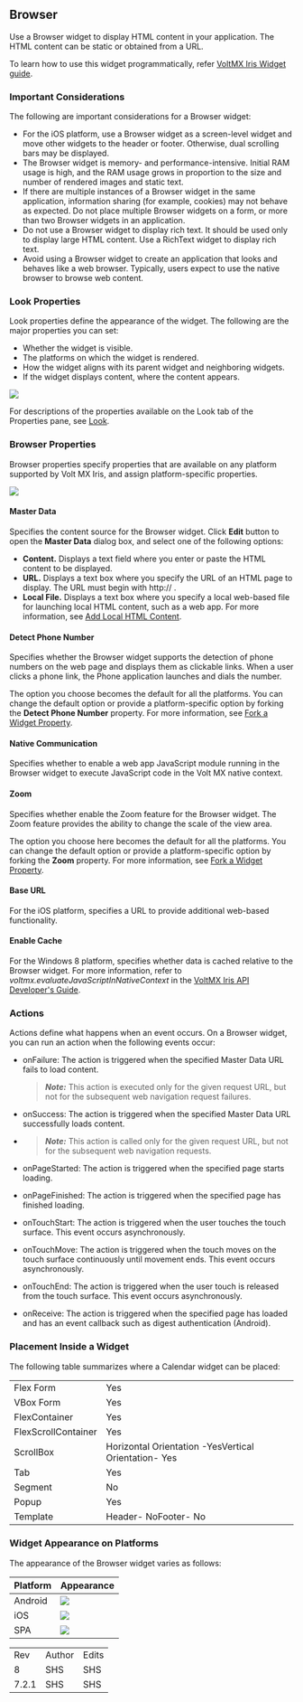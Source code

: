                            


Browser
-------

Use a Browser widget to display HTML content in your application. The HTML content can be static or obtained from a URL.

To learn how to use this widget programmatically, refer [VoltMX Iris Widget guide](../../../Iris/iris_widget_prog_guide/Content/Browser.md).

### Important Considerations

The following are important considerations for a Browser widget:

*   For the iOS platform, use a Browser widget as a screen-level widget and move other widgets to the header or footer. Otherwise, dual scrolling bars may be displayed.
*   The Browser widget is memory- and performance-intensive. Initial RAM usage is high, and the RAM usage grows in proportion to the size and number of rendered images and static text.
*   If there are multiple instances of a Browser widget in the same application, information sharing (for example, cookies) may not behave as expected. Do not place multiple Browser widgets on a form, or more than two Browser widgets in an application.
*   Do not use a Browser widget to display rich text. It should be used only to display large HTML content. Use a RichText widget to display rich text.
*   Avoid using a Browser widget to create an application that looks and behaves like a web browser. Typically, users expect to use the native browser to browse web content.

### Look Properties

Look properties define the appearance of the widget. The following are the major properties you can set:

*   Whether the widget is visible.
*   The platforms on which the widget is rendered.
*   How the widget aligns with its parent widget and neighboring widgets.
*   If the widget displays content, where the content appears.

![](Resources/Images/Browser.png)

For descriptions of the properties available on the Look tab of the Properties pane, see [Look](Look.md#Flex).

### Browser Properties

Browser properties specify properties that are available on any platform supported by Volt MX Iris, and assign platform-specific properties.

![](Resources/Images/browser_wsp.png)

#### Master Data

Specifies the content source for the Browser widget. Click **Edit** button to open the **Master Data** dialog box, and select one of the following options:

*   **Content.** Displays a text field where you enter or paste the HTML content to be displayed.
*   **URL.** Displays a text box where you specify the URL of an HTML page to display. The URL must begin with http:// .
*   **Local File.** Displays a text box where you specify a local web-based file for launching local HTML content, such as a web app. For more information, see [Add Local HTML Content](AddLoca.mdContent.md).

#### Detect Phone Number

Specifies whether the Browser widget supports the detection of phone numbers on the web page and displays them as clickable links. When a user clicks a phone link, the Phone application launches and dials the number.

The option you choose becomes the default for all the platforms. You can change the default option or provide a platform-specific option by forking the **Detect Phone Number** property. For more information, see [Fork a Widget Property](Forking.md#fork-a-widget-property).

#### Native Communication

Specifies whether to enable a web app JavaScript module running in the Browser widget to execute JavaScript code in the Volt MX native context.


#### Zoom

Specifies whether enable the Zoom feature for the Browser widget. The Zoom feature provides the ability to change the scale of the view area.

The option you choose here becomes the default for all the platforms. You can change the default option or provide a platform-specific option by forking the **Zoom** property. For more information, see [Fork a Widget Property](Forking.md#fork-a-widget-property).

#### Base URL

For the iOS platform, specifies a URL to provide additional web-based functionality.

#### Enable Cache

For the Windows 8 platform, specifies whether data is cached relative to the Browser widget. For more information, refer to _voltmx.evaluateJavaScriptInNativeContext_ in the [VoltMX Iris API Developer's Guide](../../../Iris/iris_api_dev_guide/content/voltmx_functions.md).

### Actions

Actions define what happens when an event occurs. On a Browser widget, you can run an action when the following events occur:

*   onFailure: The action is triggered when the specified Master Data URL fails to load content.
    
    > **_Note:_** This action is executed only for the given request URL, but not for the subsequent web navigation request failures.
    
*   onSuccess: The action is triggered when the specified Master Data URL successfully loads content.
*   > **_Note:_** This action is called only for the given request URL, but not for the subsequent web navigation requests.
    
*   onPageStarted: The action is triggered when the specified page starts loading.
*   onPageFinished: The action is triggered when the specified page has finished loading.
*   onTouchStart: The action is triggered when the user touches the touch surface. This event occurs asynchronously.
*   onTouchMove: The action is triggered when the touch moves on the touch surface continuously until movement ends. This event occurs asynchronously.
*   onTouchEnd: The action is triggered when the user touch is released from the touch surface. This event occurs asynchronously.
*   onReceive: The action is triggered when the specified page has loaded and has an event callback such as digest authentication (Android).

### Placement Inside a Widget

The following table summarizes where a Calendar widget can be placed:

<table style="mc-table-style: url('Resources/TableStyles/Basic.css');" class="TableStyle-Basic" cellspacing="0"><colgroup><col class="TableStyle-Basic-Column-Column1"> <col class="TableStyle-Basic-Column-Column1"></colgroup><tbody><tr class="TableStyle-Basic-Body-Body1"><td class="TableStyle-Basic-BodyE-Column1-Body1">Flex Form</td><td class="TableStyle-Basic-BodyD-Column1-Body1">Yes</td></tr><tr class="TableStyle-Basic-Body-Body1"><td class="TableStyle-Basic-BodyE-Column1-Body1">VBox Form</td><td class="TableStyle-Basic-BodyD-Column1-Body1">Yes</td></tr><tr class="TableStyle-Basic-Body-Body1"><td class="TableStyle-Basic-BodyE-Column1-Body1">FlexContainer</td><td class="TableStyle-Basic-BodyD-Column1-Body1">Yes</td></tr><tr class="TableStyle-Basic-Body-Body1"><td class="TableStyle-Basic-BodyE-Column1-Body1">FlexScrollContainer</td><td class="TableStyle-Basic-BodyD-Column1-Body1">Yes</td></tr><tr class="TableStyle-Basic-Body-Body1"><td class="TableStyle-Basic-BodyE-Column1-Body1">ScrollBox</td><td class="TableStyle-Basic-BodyD-Column1-Body1">Horizontal Orientation -YesVertical Orientation- Yes</td></tr><tr class="TableStyle-Basic-Body-Body1"><td class="TableStyle-Basic-BodyE-Column1-Body1">Tab</td><td class="TableStyle-Basic-BodyD-Column1-Body1">Yes</td></tr><tr class="TableStyle-Basic-Body-Body1"><td class="TableStyle-Basic-BodyE-Column1-Body1">Segment</td><td class="TableStyle-Basic-BodyD-Column1-Body1">No</td></tr><tr class="TableStyle-Basic-Body-Body1"><td class="TableStyle-Basic-BodyE-Column1-Body1">Popup</td><td class="TableStyle-Basic-BodyD-Column1-Body1">Yes</td></tr><tr class="TableStyle-Basic-Body-Body1"><td class="TableStyle-Basic-BodyB-Column1-Body1">Template&nbsp;</td><td class="TableStyle-Basic-BodyA-Column1-Body1">Header- NoFooter- No</td></tr></tbody></table>

### Widget Appearance on Platforms

The appearance of the Browser widget varies as follows:

  
| Platform | Appearance |
| --- | --- |
| Android | ![](Resources/Images/bwand_232x252.png) |
| iOS | ![](Resources/Images/bwip_240x257.png) |
| SPA | ![](Resources/Images/bwtca_242x255.png) |

<table style="margin-left: 0;margin-right: auto;mc-table-style: url]('Resources/TableStyles/RevisionTable.css');" class="TableStyle-RevisionTable" cellspacing="0" data-mc-conditions="Default.md5 Only"><colgroup><col class="TableStyle-RevisionTable-Column-Column1" style="width: 26px;"> <col class="TableStyle-RevisionTable-Column-Column1"> <col class="TableStyle-RevisionTable-Column-Column1"></colgroup><tbody><tr class="TableStyle-RevisionTable-Body-Body1"><td class="TableStyle-RevisionTable-BodyE-Column1-Body1" data-mc-conditions="Default.HTML5 Only">Rev</td><td class="TableStyle-RevisionTable-BodyE-Column1-Body1" data-mc-conditions="Default.HTML5 Only">Author</td><td class="TableStyle-RevisionTable-BodyD-Column1-Body1" data-mc-conditions="Default.HTML5 Only">Edits</td></tr><tr class="TableStyle-RevisionTable-Body-Body1"><td class="TableStyle-RevisionTable-BodyE-Column1-Body1" data-mc-conditions="Default.HTML5 Only">8</td><td class="TableStyle-RevisionTable-BodyE-Column1-Body1" data-mc-conditions="Default.HTML5 Only">SHS</td><td class="TableStyle-RevisionTable-BodyD-Column1-Body1" data-mc-conditions="Default.HTML5 Only">SHS</td></tr><tr class="TableStyle-RevisionTable-Body-Body1"><td class="TableStyle-RevisionTable-BodyB-Column1-Body1" data-mc-conditions="Default.HTML5 Only">7.2.1</td><td class="TableStyle-RevisionTable-BodyB-Column1-Body1" data-mc-conditions="Default.HTML5 Only">SHS</td><td class="TableStyle-RevisionTable-BodyA-Column1-Body1" data-mc-conditions="Default.HTML5 Only">SHS</td></tr></tbody></table>
